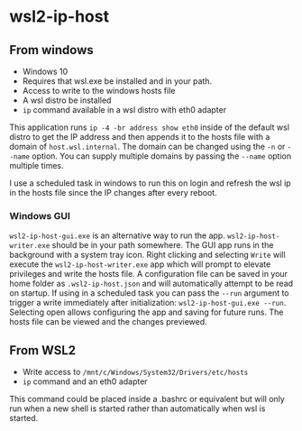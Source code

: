 # wsl2-ip-host

## From windows

* Windows 10
* Requires that wsl.exe be installed and in your path.
* Access to write to the windows hosts file
* A wsl distro be installed
* `ip` command available in a wsl distro with eth0 adapter

This application runs `ip -4 -br address show eth0` inside of the default wsl distro to get the IP address and then appends it to the hosts file with a domain of `host.wsl.internal`.  The domain can be changed using the `-n` or `--name` option.  You can supply multiple domains by passing the `--name` option multiple times.

I use a scheduled task in windows to run this on login and refresh the wsl ip in the hosts file since the IP changes after every reboot.

### Windows GUI

`wsl2-ip-host-gui.exe` is an alternative way to run the app.  `wsl2-ip-host-writer.exe` should be in your path somewhere.  The GUI app runs in the background with a system tray icon.  Right clicking and selecting `Write` will execute the `wsl2-ip-host-writer.exe` app which will prompt to elevate privileges and write the hosts file.  A configuration file can be saved in your home folder as `.wsl2-ip-host.json` and will automatically attempt to be read on startup.  If using in a scheduled task you can pass the `--run` argument to trigger a write immediately after initialization: `wsl2-ip-host-gui.exe --run`.  Selecting open allows configuring the app and saving for future runs.  The hosts file can be viewed and the changes previewed.

## From WSL2

* Write access to `/mnt/c/Windows/System32/Drivers/etc/hosts`
* `ip` command and an eth0 adapter

This command could be placed inside a .bashrc or equivalent but will only run when a new shell is started rather than automatically when wsl is started.
